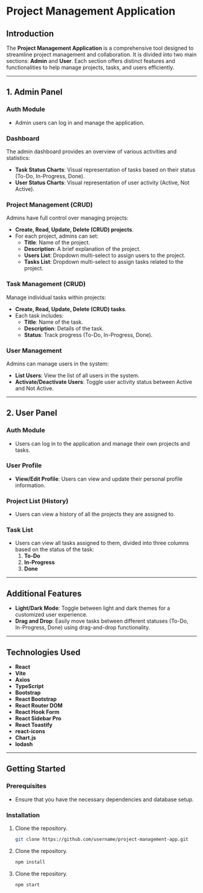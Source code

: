 # Project Management Application

## Introduction

The **Project Management Application** is a comprehensive tool designed to streamline project management and collaboration. It is divided into two main sections: **Admin** and **User**. Each section offers distinct features and functionalities to help manage projects, tasks, and users efficiently.

---

## 1. Admin Panel

### Auth Module
- Admin users can log in and manage the application.
  
### Dashboard
The admin dashboard provides an overview of various activities and statistics:
- **Task Status Charts**: Visual representation of tasks based on their status (To-Do, In-Progress, Done).
- **User Status Charts**: Visual representation of user activity (Active, Not Active).
  
### Project Management (CRUD)
Admins have full control over managing projects:
- **Create, Read, Update, Delete (CRUD) projects**.
- For each project, admins can set:
  - **Title**: Name of the project.
  - **Description**: A brief explanation of the project.
  - **Users List**: Dropdown multi-select to assign users to the project.
  - **Tasks List**: Dropdown multi-select to assign tasks related to the project.

### Task Management (CRUD)
Manage individual tasks within projects:
- **Create, Read, Update, Delete (CRUD) tasks**.
- Each task includes:
  - **Title**: Name of the task.
  - **Description**: Details of the task.
  - **Status**: Track progress (To-Do, In-Progress, Done).

### User Management
Admins can manage users in the system:
- **List Users**: View the list of all users in the system.
- **Activate/Deactivate Users**: Toggle user activity status between Active and Not Active.

---

## 2. User Panel

### Auth Module
- Users can log in to the application and manage their own projects and tasks.

### User Profile
- **View/Edit Profile**: Users can view and update their personal profile information.

### Project List (History)
- Users can view a history of all the projects they are assigned to.

### Task List
- Users can view all tasks assigned to them, divided into three columns based on the status of the task:
  1. **To-Do**
  2. **In-Progress**
  3. **Done**

---

## Additional Features

- **Light/Dark Mode**: Toggle between light and dark themes for a customized user experience.
- **Drag and Drop**: Easily move tasks between different statuses (To-Do, In-Progress, Done) using drag-and-drop functionality.
---

## Technologies Used 

- **React**
- **Vite**
- **Axios**
- **TypeScript**
- **Bootstrap**
- **React Bootstrap**
- **React Router DOM**
- **React Hook Form**
- **React Sidebar Pro**
- **React Toastify**
- **react-icons**
- **Chart.js**
- **lodash**
---

## Getting Started

### Prerequisites
- Ensure that you have the necessary dependencies and database setup.

### Installation
1. Clone the repository.
   ```bash
   git clone https://github.com/username/project-management-app.git
2. Clone the repository.
   ```bash
   npm install
3. Clone the repository.
   ```bash
   npm start
